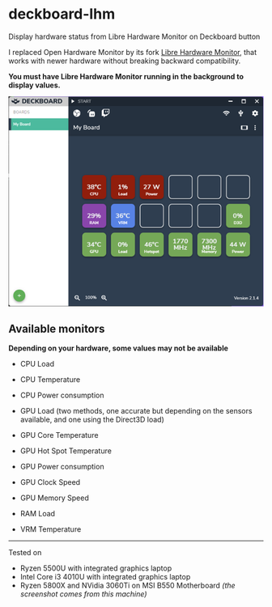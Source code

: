 # deckboard-lhm
Display hardware status from Libre Hardware Monitor on Deckboard button

I replaced Open Hardware Monitor by its fork [Libre Hardware Monitor](https://github.com/LibreHardwareMonitor/LibreHardwareMonitor/releases), that works with newer hardware without breaking backward compatibility.

**You must have Libre Hardware Monitor running in the background to display values.**


![Example of buttons using the new monitors](/static/example.png)


## Available monitors

**Depending on your hardware, some values may not be available**

* CPU Load
* CPU Temperature
* CPU Power consumption

* GPU Load (two methods, one accurate but depending on the sensors available, and one using the Direct3D load)
* GPU Core Temperature
* GPU Hot Spot Temperature
* GPU Power consumption
* GPU Clock Speed
* GPU Memory Speed

* RAM Load

* VRM Temperature

____

Tested on
* Ryzen 5500U with integrated graphics laptop
* Intel Core i3 4010U with integrated graphics laptop
* Ryzen 5800X and NVidia 3060Ti on MSI B550 Motherboard _(the screenshot comes from this machine)_